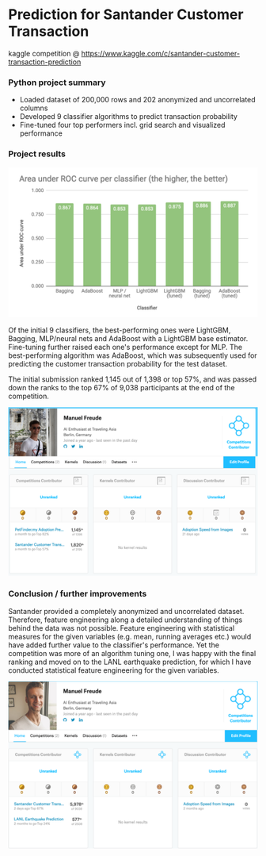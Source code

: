 # Prediction for Santander Customer Transaction
kaggle competition @ https://www.kaggle.com/c/santander-customer-transaction-prediction

### Python project summary

- Loaded dataset of 200,000 rows and 202 anonymized and uncorrelated columns
- Developed 9 classifier algorithms to predict transaction probability
- Fine-tuned four top performers incl. grid search and visualized performance

### Project results

![Results](https://github.com/manuelfreude/kagglesantander/blob/master/santander_results.png)

Of the initial 9 classifiers, the best-performing ones were LightGBM, Bagging, MLP/neural nets and AdaBoost with a LightGBM base estimator. Fine-tuning further raised each one's performance except for MLP. The best-performing algorithm was AdaBoost, which was subsequently used for predicting the customer transaction probability for the test dataset.

The initial submission ranked 1,145 out of 1,398 or top 57%, and was passed down the ranks to the top 67% of 9,038 participants at the end of the competition.

![kaggle_i](https://github.com/manuelfreude/kagglesantander/blob/master/kaggle_dashboard_santander_i.png)

### Conclusion / further improvements

Santander provided a completely anonymized and uncorrelated dataset. Therefore, feature engineering along a detailed understanding of things behind the data was not possible. Feature engineering with statistical measures for the given variables (e.g. mean, running averages etc.) would have added further value to the classifier's performance. Yet the competition was more of an algorithm tuning one, I was happy with the final ranking and moved on to the LANL earthquake prediction, for which I have conducted statistical feature engineering for the given variables.

![kaggle_fin](https://github.com/manuelfreude/kagglesantander/blob/master/kaggle_dashboard_santander_ii.png)

